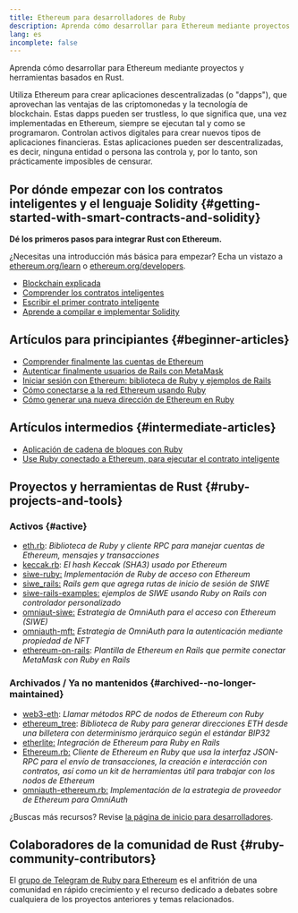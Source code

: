 ```yaml
---
title: Ethereum para desarrolladores de Ruby
description: Aprenda cómo desarrollar para Ethereum mediante proyectos y herramientas basados en Rust.
lang: es
incomplete: false
---
```


<FeaturedText>Aprenda cómo desarrollar para Ethereum mediante proyectos y herramientas basados en Rust.</FeaturedText>

Utiliza Ethereum para crear aplicaciones descentralizadas (o "dapps"), que aprovechan las ventajas de las criptomonedas y la tecnología de blockchain. Estas dapps pueden ser trustless, lo que significa que, una vez implementadas en Ethereum, siempre se ejecutan tal y como se programaron. Controlan activos digitales para crear nuevos tipos de aplicaciones financieras. Estas aplicaciones pueden ser descentralizadas, es decir, ninguna entidad o persona las controla y, por lo tanto, son prácticamente imposibles de censurar.

## Por dónde empezar con los contratos inteligentes y el lenguaje Solidity {#getting-started-with-smart-contracts-and-solidity}

**Dé los primeros pasos para integrar Rust con Ethereum.**

¿Necesitas una introducción más básica para empezar? Echa un vistazo a [ethereum.org/learn](/learn/) o [ethereum.org/developers](/developers/).

- [Blockchain explicada](https://kauri.io/article/d55684513211466da7f8cc03987607d5/blockchain-explained)
- [Comprender los contratos inteligentes](https://kauri.io/article/e4f66c6079e74a4a9b532148d3158188/ethereum-101-part-5-the-smart-contract)
- [Escribir el primer contrato inteligente](https://kauri.io/article/124b7db1d0cf4f47b414f8b13c9d66e2/remix-ide-your-first-smart-contract)
- [Aprende a compilar e implementar Solidity](https://kauri.io/article/973c5f54c4434bb1b0160cff8c695369/understanding-smart-contract-compilation-and-deployment)

## Artículos para principiantes {#beginner-articles}

- [Comprender finalmente las cuentas de Ethereum](https://dev.to/q9/finally-understanding-ethereum-accounts-1kpe)
- [Autenticar finalmente usuarios de Rails con MetaMask](https://dev.to/q9/finally-authenticating-rails-users-with-metamask-3fj)
- [Iniciar sesión con Ethereum: biblioteca de Ruby y ejemplos de Rails](https://blog.spruceid.com/sign-in-with-ethereum-ruby-library-release-and-rails-examples/)
- [Cómo conectarse a la red Ethereum usando Ruby](https://www.quicknode.com/guides/web3-sdks/how-to-connect-to-the-ethereum-network-using-ruby)
- [Cómo generar una nueva dirección de Ethereum en Ruby](https://www.quicknode.com/guides/web3-sdks/how-to-generate-a-new-ethereum-address-in-ruby)

## Artículos intermedios {#intermediate-articles}

- [Aplicación de cadena de bloques con Ruby](https://www.nopio.com/blog/blockchain-app-ruby/)
- [Use Ruby conectado a Ethereum, para ejecutar el contrato inteligente](https://titanwolf.org/Network/Articles/Article?AID=87285822-9b25-49d5-ba2a-7ad95fff7ef9)

## Proyectos y herramientas de Rust {#ruby-projects-and-tools}

### Activos {#active}

- [eth.rb](https://github.com/q9f/eth.rb): _Biblioteca de Ruby y cliente RPC para manejar cuentas de Ethereum, mensajes y transacciones_
- [keccak.rb](https://github.com/q9f/keccak.rb): _El hash Keccak (SHA3) usado por Ethereum_
- [siwe-ruby:](https://github.com/signinwithethereum/siwe-ruby) _Implementación de Ruby de acceso con Ethereum_
- [siwe_rails:](https://github.com/signinwithethereum/siwe_rails) _Rails gem que agrega rutas de inicio de sesión de SIWE_
- [siwe-rails-examples:](https://github.com/signinwithethereum/siwe-rails-examples) _ejemplos de SIWE usando Ruby on Rails con controlador personalizado_
- [omniaut-siwe:](https://github.com/signinwithethereum/omniauth-siwe) _Estrategia de OmniAuth para el acceso con Ethereum (SIWE)_
- [omniauth-mft:](https://github.com/valthon/omniauth-nft) _Estrategia de OmniAuth para la autenticación mediante propiedad de NFT_
- [ethereum-on-rails](https://github.com/q9f/ethereum-on-rails): _Plantilla de Ethereum en Rails que permite conectar MetaMask con Ruby en Rails_

### Archivados / Ya no mantenidos {#archived--no-longer-maintained}

- [web3-eth](https://github.com/spikewilliams/vtada-ethereum): _Llamar métodos RPC de nodos de Ethereum con Ruby_
- [ethereum_tree](https://github.com/longhoangwkm/ethereum_tree): _Biblioteca de Ruby para generar direcciones ETH desde una billetera con determinismo jerárquico según el estándar BIP32_
- [etherlite:](https://github.com/budacom/etherlite) _Integración de Ethereum para Ruby en Rails_
- [Ethereum.rb:](https://github.com/EthWorks/ethereum.rb) _Cliente de Ethereum en Ruby que usa la interfaz JSON-RPC para el envío de transacciones, la creación e interacción con contratos, así como un kit de herramientas útil para trabajar con los nodos de Ethereum_
- [omniauth-ethereum.rb:](https://github.com/q9f/omniauth-ethereum.rb) _Implementación de la estrategia de proveedor de Ethereum para OmniAuth_

¿Buscas más recursos? Revise [la página de inicio para desarrolladores](/developers/).

## Colaboradores de la comunidad de Rust {#ruby-community-contributors}

El [grupo de Telegram de Ruby para Ethereum](https://t.me/ruby_eth) es el anfitrión de una comunidad en rápido crecimiento y el recurso dedicado a debates sobre cualquiera de los proyectos anteriores y temas relacionados.

